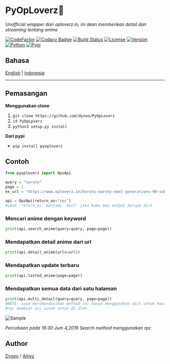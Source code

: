 # PyOpLoverz💓
_Unofficial wrapper dari oploverz.in, ini akan memberikan detail dan streaming tentang anime_

[![CodeFactor](https://www.codefactor.io/repository/github/dyseo/pyoploverz/badge/master)](https://www.codefactor.io/repository/github/dyseo/pyoploverz/overview/master) [![Codacy Badge](https://api.codacy.com/project/badge/Grade/f70e4ca74d0547419cd01872335ae59d)](https://www.codacy.com/app/dyseo/PyOpLoverz?utm_source=github.com&amp;utm_medium=referral&amp;utm_content=dyseo/PyOpLoverz&amp;utm_campaign=Badge_Grade) [![Build Status](https://travis-ci.org/dyseo/PyOpLoverz.svg?branch=master)](https://travis-ci.org/dyseo/PyOpLoverz) [![License](https://img.shields.io/badge/MIT-License-blue.svg)]() [![Version](https://img.shields.io/badge/Version-0.0.4-orange.svg)](https://github.com/dyseo/PyOpLoverz) [![Python](https://img.shields.io/badge/Python-3.6%20%7C%203.7-brightgreen.svg)](pytho.org) [![Pypi](https://img.shields.io/badge/PyPi-0.0.4-blue.svg)](https://pypi.org/project/pyoploverz/)

## Bahasa
[English](https://github.com/dyseo/PyOpLoverz/blob/master/README.md) | [indonesia](https://github.com/dyseo/PyOpLoverz/blob/master/READMEid.md)

___
## Pemasangan
**Menggunakan clone**
1. `git clone https://github.com/dyseo/PyOpLoverz`
2. `cd PyOpLpverz`
3. `python3 setup.py install`

**Dari pypi**
- `pip install pyoploverz`

## Contoh
```python
from pyoploverz import OpzApi

query = "naruto"
page = 1
ex_url = "https://www.oploverz.in/boruto-naruto-next-generations-90-subtitle-indonesia/"

api = OpzApi(return_as="rpc")
#ubah 'return_as' menjadi 'dict' jika kamu mau output berupa dict
```

### Mencari anime dengan keyword
```python
print(api.search_anime(query=query, page=page))
```
### Mendapatkan detail anime dari url
```python
print(api.detail_anime(urls=url))
```
### Mendapatkan update terbaru
```python
print(api.lasted_anime(page=page))
```

### Mendapatkan semua data dari satu halaman
```python
print(api.multi_detail(query=query, page=page))
#NOTE: saya merokendasikan method ini hanya menggunakan dict untuk hasil.
#rpc membuat ini susah untun di olah
```

![Sample](https://github.com/dyseo/PyOpLoverz/blob/master/Screenshot_20190419_202033.png)

_Percobaan pada 19:30 Jum 4,2019 Search method menggunakan rpc_
 
## Author
[Dyseo](line.me/ti/p/~line.bngsad) / [Alnyz](https://www.instagram.com/alnyz69/)